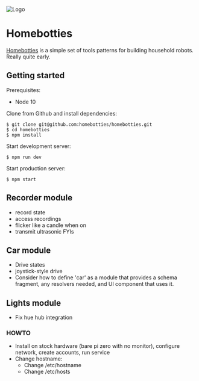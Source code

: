 ![Logo](https://homebotties.com/logo.svg)

# Homebotties

[Homebotties](https://homebotties.com) is a simple set of tools patterns for building household robots. Really quite early.

## Getting started 

Prerequisites:
- Node 10

Clone from Github and install dependencies:

    $ git clone git@github.com:homebotties/homebotties.git
    $ cd homebotties
    $ npm install

Start development server:
    
    $ npm run dev

Start production server:

    $ npm start


## Recorder module
- record state
- access recordings
- flicker like a candle when on
- transmit ultrasonic FYIs

## Car module
- Drive states
- joystick-style drive
- Consider how to define 'car' as a module that provides a schema fragment, any resolvers needed, and UI component that uses it. 

## Lights module 
- Fix hue hub integration

### HOWTO

- Install on stock hardware (bare pi zero with no monitor), configure network, create accounts, run service
- Change hostname:
  - Change /etc/hostname
  - Change /etc/hosts

